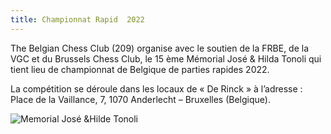 ```yaml
---
title: Championnat Rapid  2022
---
```

The Belgian Chess Club (209) organise avec le soutien de la FRBE, de la VGC
et du Brussels Chess Club, le 15 ème Mémorial José & Hilda Tonoli qui tient lieu
de championnat de Belgique de parties rapides 2022.


La compétition se déroule dans les locaux de « De Rinck » à l’adresse : Place
de la Vaillance, 7, 1070 Anderlecht – Bruxelles (Belgique).

![Memorial José &Hilde Tonoli](/docs/Memorial2022FR.PNG)